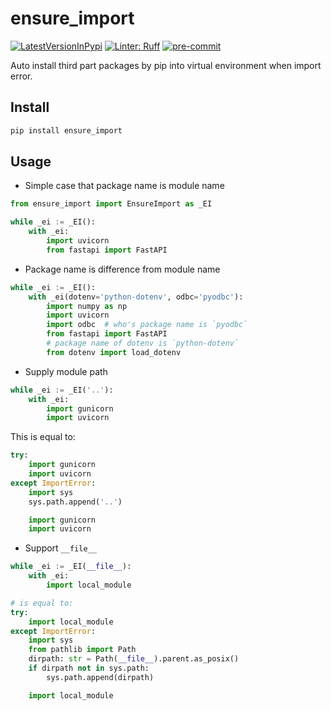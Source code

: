 # ensure_import

[![LatestVersionInPypi](https://img.shields.io/pypi/v/ensure_import.svg?style=for-the-badge)](https://pypi.python.org/pypi/ensure_import)
[![Linter: Ruff](https://img.shields.io/badge/Linter-Ruff-brightgreen?style=flat-square)](https://github.com/astral-sh/ruff)
[![pre-commit](https://img.shields.io/badge/pre--commit-enabled-brightgreen?logo=pre-commit&logoColor=white&style=for-the-badge)](https://github.com/pre-commit/pre-commit)

Auto install third part packages by pip into virtual environment when import error.

## Install
```bash
pip install ensure_import
```

## Usage
- Simple case that package name is module name
```py
from ensure_import import EnsureImport as _EI

while _ei := _EI():
    with _ei:
        import uvicorn
        from fastapi import FastAPI
```
- Package name is difference from module name
```py
while _ei := _EI():
    with _ei(dotenv='python-dotenv', odbc='pyodbc'):
        import numpy as np
        import uvicorn
        import odbc  # who's package name is `pyodbc`
        from fastapi import FastAPI
        # package name of dotenv is `python-dotenv`
        from dotenv import load_dotenv
```
- Supply module path
```py
while _ei := _EI('..'):
    with _ei:
        import gunicorn
        import uvicorn
```
This is equal to:
```py
try:
    import gunicorn
    import uvicorn
except ImportError:
    import sys
    sys.path.append('..')

    import gunicorn
    import uvicorn
```
- Support `__file__`

```py
while _ei := _EI(__file__):
    with _ei:
        import local_module

# is equal to:
try:
    import local_module
except ImportError:
    import sys
    from pathlib import Path
    dirpath: str = Path(__file__).parent.as_posix()
    if dirpath not in sys.path:
        sys.path.append(dirpath)

    import local_module
```
